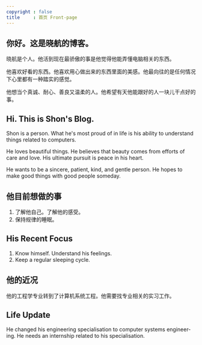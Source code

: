 ```yaml
---
copyright : false
title     : 首页 Front-page
---
```


## 你好。这是晓航的博客。

晓航是个人。他活到现在最骄傲的事是他觉得他能弄懂电脑相关的东西。

他喜欢好看的东西。他喜欢用心做出来的东西里面的美感。他最向往的是任何情况下心里都有一种踏实的感觉。

他想当个真诚、耐心、善良又温柔的人。他希望有天他能跟好的人一块儿干点好的事。

<h2 lang="en">Hi. This is Shon's Blog.</h2>

<p lang="en">
  Shon is a person. What he's most proud of in life is his ability to understand things related to computers.
</p>

<p lang="en">
  He loves beautiful things. He believes that beauty comes from efforts of care and love. His ultimate pursuit is peace in his heart.</p>

<p lang="en">
  He wants to be a sincere, patient, kind, and gentle person. He hopes to make good things with good people someday.
  </p>

## 他目前想做的事

1. 了解他自己。了解他的感受。
2. 保持规律的睡眠。

<h2 lang="en">His Recent Focus</h2>
<ol>
  <li  lang="en">
    Know himself. Understand his feelings.
  </li>
  <li  lang="en">
    Keep a regular sleeping cycle.
  </li>
</ol>

## 他的近况

他的工程学专业转到了计算机系统工程。他需要找专业相关的实习工作。

<h2 lang="en">Life Update</h2>

<p lang="en">He changed his engineering specialisation to computer systems engineering. He needs an internship related to his specialisation.</p>
